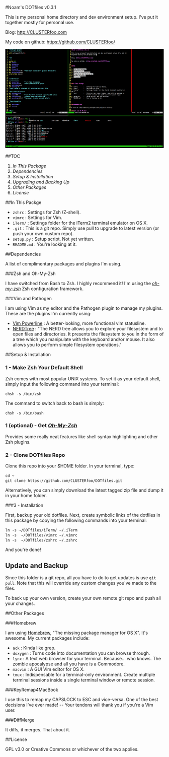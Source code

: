#Noam's DOTfiles v0.3.1

This is my personal home directory and dev environment setup. I've put it 
together mostly for personal use. 

Blog: <http://CLUSTERfoo.com>

My code on github: <https://github.com/CLUSTERfoo/>

![](./Other/terminal.png)

##TOC

1. *In This Package*
2. *Dependencies*
3. *Setup & Installation*
4. *Upgrading and Backing Up*
5. *Other Packages*
6. *License*



##In This Packge

* `zshrc`	    :	Settings for Zsh (Z-shell).
* `vimrc` 	    :	Settings for Vim. 
* `iTerm/`	    :	Settings folder for the iTerm2 terminal emulator on 
OS X.
* `.git`	    :	This is a git repo. Simply  use pull to upgrade to 
			        latest version (or push your own custom repo).
* `setup.py`	:	Setup script. Not yet written. 
* `README.md`	:	You're looking at it.



##Dependencies

A list of complimentary packages and plugins I'm using.

###Zsh and Oh-My-Zsh

I have switched from Bash to Zsh. I highly recommend it! I'm using the 
[*oh-my-zsh*](https://github.com/robbyrussell/oh-my-zsh) Zsh configuration 
framework.

###Vim and Pathogen

I am using Vim as my editor and the Pathogen plugin to manage my plugins. These
are the plugins I'm currently using:

* [Vim Powerline](https://github.com/Lokaltog/vim-powerline)
                :   A better-looking, more functional vim statusline.
* [NERDTree](https://github.com/scrooloose/nerdtree)
                :   "The NERD tree allows you to explore your filesystem and to 
                    open files and directories. It presents the filesystem to 
                    you in the form of a tree which you manipulate with the 
                    keyboard and/or mouse. It also allows you to perform simple 
                    filesystem operations."



##Setup & Installation

### 1 - Make Zsh Your Default Shell

Zsh comes with most popular UNIX systems. To set it as your default shell,
simply input the following command into your terminal:

	chsh -s /bin/zsh

The command to switch back to bash is simply:

	chsh -s /bin/bash


### 1 (optional) - Get [*Oh-My-Zsh*](https://github.com/robbyrussell/oh-my-zsh)

Provides some really neat features like shell syntax highlighting and other Zsh
plugins.


### 2 - Clone DOTfiles Repo ##

Clone this repo into your $HOME folder. In your terminal, type:

	cd ~
	git clone https://github.com/CLUSTERfoo/DOTfiles.git

Alternatively, you can simply download the latest tagged zip file and dump it in
your home folder.


###3 - Installation

First, backup your old dotfiles. Next, create symbolic
links of the dotfiles in this package by copying the following commands into
your terminal:

	ln -s ~/DOTfiles/iTerm/ ~/.iTerm
	ln -s  ~/DOTfiles/vimrc ~/.vimrc
	ln -s  ~/DOTfiles/zshrc ~/.zshrc

And you're done!

## Update and Backup

Since this folder is a git repo, all you have to do to get updates is use `git
pull`. Note that this will override any custom changes you've made to the files.

To back up your own version, create your own remote git repo and push
all your changes.

##Other Packages

###Homebrew

I am using [Homebrew](http://mxcl.github.com/homebrew/), "The missing package 
manager for OS X". It's awesome. My current packages include:

* `ack` 	:   Kinda like grep.
* `doxygen` :   Turns code into documentation you can browse through.
* `lynx`	:   A text web browser for your terminal. Because... who knows. The 
                zombie apocalypse and all you have is a Commodore. 
* `macvim`	:   A GUI Vim editor for OS X.
* `tmux`    :   Indispensable for a terminal-only environment. Create multiple
                terminal sessions inside a single terminal window or remote
                session.

###KeyRemap4MacBook

I use this to remap my CAPSLOCK to ESC and vice-versa. One of the best
decisions I've ever made! -- Your tendons will thank you if you're a Vim user.

###DiffMerge

It diffs, it merges. That about it.

##License

GPL v3.0 or Creative Commons or whichever of the two applies. 

